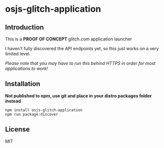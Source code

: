 # osjs-glitch-application

## Introduction

This is a **PROOF OF CONCEPT** glitch.com application launcher

I haven't fully discovered the API endpoints yet, so this just works on a very limited level.

*Please note that you may have to run this behind HTTPS in order for most applications to work!*

## Installation

**Not published to npm, use git and place in your distro packages folder instead**

```
npm install osjs-glitch-application
npm run package:discover
```

## License

MIT
